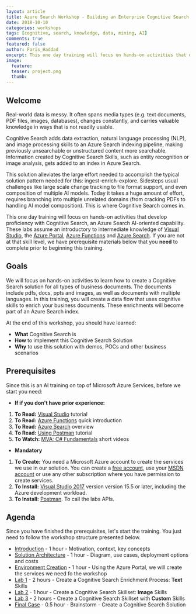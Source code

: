 ```yaml
---
layout: article
title: Azure Search Workshop - Building an Enterprise Cognitive Search Solution
date: 2018-10-10
categories: workshops
tags: [cognitive, search, knowledge, data, mining, AI]
comments: true
featured: false
author: Faris_Haddad
excerpt: This one day training will focus on hands-on activities that develop proficiency with Cognitive Search, an Azure Search AI-oriented capability.
image:
  feature:
  teaser: project.png
  thumb:
---
```


## Welcome

Real-world data is messy. It often spans media types (e.g. text documents, PDF files, images, databases), changes constantly, and carries valuable knowledge in ways that is not readily usable.

Cognitive Search adds data extraction, natural language processing (NLP), and image processing skills to an Azure Search indexing pipeline, making previously unsearchable or unstructured content more searchable. Information created by Cognitive Search Skills, such as entity recognition or image analysis, gets added to an index in Azure Search.

This solution alleviates the large effort needed to accomplish the typical solution pattern needed for this: ingest-enrich-explore. Sidesteps usual challenges like large scale change tracking to file format support, and even composition of multiple AI models. Today it takes a huge amount of effort, requires branching into multiple unrelated domains (from cracking PDFs to handling AI model composition). This is where Cognitive Search comes in.

This one day training will focus on hands-on activities that develop proficiency with Cognitive Search, an Azure Search AI-oriented capability. These labs assume an introductory to intermediate knowledge of [Visual Studio](https://www.visualstudio.com/vs/community/), the [Azure Portal](https://portal.azure.com), [Azure Functions](https://azure.microsoft.com/en-us/services/functions/) and [Azure Search](https://azure.microsoft.com/en-us/services/search/). If you are not at that skill level, we have prerequisite materials below that you **need** to complete prior to beginning this training.

## Goals

We will focus on hands-on activities to learn how to create a Cognitive Search solution for all types of business documents. The documents include pdfs, docs, ppts and images, as well as documents with multiple languages.
In this training, you will create a data flow that uses cognitive skills to enrich your business documents. These enrichments will become part of an Azure Search index.

At the end of this workshop, you should have learned:

+ **What** Cognitive Search is
+ **How** to implement this Cognitive Search Solution
+ **Why** to use this solution with demos, POCs and other business scenarios

## Prerequisites

Since this is an AI training on top of Microsoft Azure Services, before we start you need:

+ **If if you don't have prior experience:**
1. **To Read:** [Visual Studio](https://docs.microsoft.com/en-us/visualstudio/ide/visual-studio-ide) tutorial
1. **To Read:** [Azure Functions](https://docs.microsoft.com/en-us/azure/azure-functions/functions-overview) quick introduction
1. **To Read:** [Azure Search](https://docs.microsoft.com/en-us/azure/search/search-what-is-azure-search) overview
1. **To Read:** [Using Postman](https://docs.microsoft.com/en-us/azure/search/search-fiddler) tutorial
1. **To Watch:** [MVA: C# Fundamentals](https://mva.microsoft.com/en-us/training-courses/c-fundamentals-for-absolute-beginners-16169?l=Lvld4EQIC_2706218949) short videos

+ **Mandatory**
1. **To Create:** You need a Microsoft Azure account to create the services we use in our solution. You can create a [free account](https://azure.microsoft.com/en-us/free/), use your [MSDN account](https://azure.microsoft.com/en-us/pricing/member-offers/credit-for-visual-studio-subscribers/) or use any other subscription where you have permission to create services.
1. **To Install:** [Visual Studio 2017](https://www.visualstudio.com/vs/) version version 15.5 or later, including the Azure development workload.
1. **To Install:** [Postman](https://www.getpostman.com/). To call the labs APIs.

## Agenda

Since you have finished the prerequisites, let's start the training. You just need to follow the workshop structure presented below.

+ [Introduction](https://github.com/farishaddad/Knowledge-Mining-using-Cognitive-Search/blob/master/01-Introduction.md) - 1 hour - Motivation, context, key concepts
+ [Solution Architecture](https://github.com/farishaddad/Knowledge-Mining-using-Cognitive-Search/blob/master/02-Solution-Architecture.md) - 1 hour - Diagram, use cases, deployment options and costs
+ [Environment Creation](https://github.com/farishaddad/Knowledge-Mining-using-Cognitive-Search/blob/master/03-Environment-Creation.md) - 1 hour - Using the Azure Portal, we will create the services we need fo the workshop
+ [Lab 1](https://github.com/farishaddad/Knowledge-Mining-using-Cognitive-Search/blob/master/04-Lab-1-Text-Skills.md) - 2 hours - Create a Cognitive Search Enrichment Process: **Text** Skills
+ [Lab 2](https://github.com/farishaddad/Knowledge-Mining-using-Cognitive-Search/blob/master/05-Lab-2-Image-Skills.md) - 1 hour - Create a Cognitive Search Skillset: **Image** Skills
+ [Lab 3](https://github.com/farishaddad/Knowledge-Mining-using-Cognitive-Search/blob/master/06-Lab-3-Custom-Skills.md) - 2 hours - Create a Cognitive Search Skillset with **Custom** Skills
+ [Final Case](https://github.com/farishaddad/Knowledge-Mining-using-Cognitive-Search/blob/master/07-Final-Case.md) - 0.5 hour - Brainstorm - Create a Cognitive Search Solution